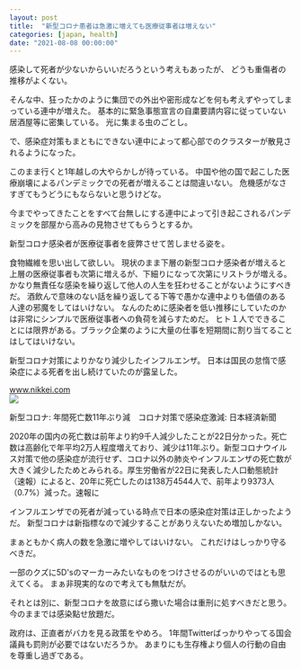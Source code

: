 ```yaml
---
layout: post
title:  "新型コロナ患者は急激に増えても医療従事者は増えない"
categories: [japan, health]
date: "2021-08-08 00:00:00"
---
```


感染して死者が少ないからいいだろうという考えもあったが、
どうも重傷者の推移がよくない。

そんな中、狂ったかのように集団での外出や密形成などを何も考えずやってしまっている連中が増えた。
基本的に緊急事態宣言の自粛要請内容に従っていない居酒屋等に密集している。
光に集まる虫のごとし。

で、感染症対策もまともにできない連中によって都心部でのクラスターが散見されるようになった。

このまま行くと1年越しの大やらかしが待っている。
中国や他の国で起こした医療崩壊によるパンデミックでの死者が増えることは間違いない。
危機感がなさすぎてもうどうにもならないと思うけどな。

今までやってきたことをすべて台無しにする連中によって引き起こされるパンデミックを部屋から高みの見物させてもらうとするか。

新型コロナ感染者が医療従事者を疲弊させて苦しませる姿を。

食物繊維を思い出して欲しい。
現状のまま下層の新型コロナ感染者が増えると上層の医療従事者も次第に増えるが、下細りになって次第にリストラが増える。
かなり無責任な感染を繰り返して他人の人生を狂わせることがないようにすべきだ。
酒飲んで意味のない話を繰り返してる下等で愚かな連中よりも価値のある人達の邪魔をしてはいけない。
なんのために感染者を低い推移にしていたのかは非常にシンプルで医療従事者への負荷を減らすためだ。
ヒト１人でできることには限界がある。ブラック企業のように大量の仕事を短期間に割り当てることはしてはいけない。

新型コロナ対策によりかなり減少したインフルエンザ。
日本は国民の怠惰で感染症による死者を出し続けていたのが露呈した。


<div class="card">
  <a href="https://www.nikkei.com/article/DGXZQODG228660S1A220C2000000/"></a>
  <div class="card__header">
    <a href="https://www.nikkei.com/article/DGXZQODG228660S1A220C2000000/">www.nikkei.com</a>
  </div>
  <div class="card__image">
    <img src="https://article-image-ix.nikkei.com/https%3A%2F%2Fimgix-proxy.n8s.jp%2FDSXZQO0326580023022021000000-1.jpg?auto=format%2Ccompress&ch=Width%2CDPR&q=45&fit=crop&bg=FFFFFF&w=1200&h=630&fp-x=0.5&fp-y=0.5&fp-z=1&crop=focalpoint&ixlib=js-1.4.1&s=8c4af8acc2593dba5237076f520c83b5">
  </div>
  <div class="card__title">
    <p>新型コロナ: 年間死亡数11年ぶり減　コロナ対策で感染症激減: 日本経済新聞</p>
  </div>
  <div class="card__description">
    <p>2020年の国内の死亡数は前年より約9千人減少したことが22日分かった。死亡数は高齢化で年平均2万人程度増えており、減少は11年ぶり。新型コロナウイルス対策で他の感染症が流行せず、コロナ以外の肺炎やインフルエンザの死亡数が大きく減少したためとみられる。厚生労働省が22日に発表した人口動態統計（速報）によると、20年に死亡したのは138万4544人で、前年より9373人（0.7%）減った。速報に</p>
  </div>
</div>


インフルエンザでの死者が減っている時点で日本の感染症対策は正しかったようだ。
新型コロナは新指標なので減少することがありえないため増加しかない。

まぁともかく病人の数を急激に増やしてはいけない。
これだけはしっかり守るべきだ。

一部のクズに5D'sのマーカーみたいなものをつけさせるのがいいのではとも思えてくる。
まぁ非現実的なので考えても無駄だが。

それとは別に、新型コロナを故意にばら撒いた場合は重刑に処すべきだと思う。
今のままでは感染點せ放題だ。

政府は、正直者がバカを見る政策をやめろ。
1年間Twitterばっかりやってる国会議員も罰則が必要ではないだろうか。
あまりにも生存権より個人の行動の自由を尊重し過ぎである。

